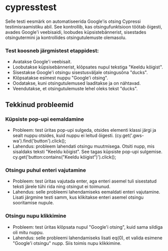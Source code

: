 # cypresstest
Selle testi eesmärk on automatiseerida Google'is otsing Cypressi testimisraamistiku abil. See kontrollib, kas otsingufunktsioon töötab õigesti, avades Google'i veebisaidi, loobudes küpsistebännerist, sisestades otsingutermini ja kontrollides otsingutulemuste olemasolu.

### Test koosneb järgmistest etappidest:
- Avatakse Google'i veebisait.
- Loobutakse küpsisebännerist, klõpsates nupul tekstiga "Keeldu kõigist".
- Sisestakse Google'i otsingu sisestusväljale otsingusõna "ducks".
- Klõpsatakse esimest nuppu "Google'i otsing".
- Oodatakse, kuni otsingutulemused laaditakse ja on nähtavad.
- Veendutakse, et otsingutulemuste lehel oleks tekst "ducks".

## Tekkinud probleemid

### Küpsiste pop-upi eemaldamine

- Probleem: test üritas pop-upi sulgeda, otsides elementi klassi järgi ja sealt nuppu otsides, kuid nuppu ei leitud õigesti. 
(cy.get('.gws-wa').find('button').click();
- Lahendus: probleem lahendati otsingu muutmisega. Otsiti nupp, mis sisaldaks teksti "Keeldu kõigist". See tagas küpsiste pop-upi sulgemise.
cy.get('button:contains("Keeldu kõigist")').click();

### Otsingu puhul enteri vajutamine

- Probleem: test üritas vajutada enter, aga enteri asemel tuli sisestatud teksti järele tühi rida ning otsingut ei toimunud.
- Lahendus: selle probleemi lahendamiseks eemaldati enteri vajutamine. Lisati järgmine testi samm, kus klikitakse enteri asemel otsingu sooritamise nupule.

### Otsingu nupu klikkimine

- Probleem: test üritas klõpsata nupul "Google'i otsing", kuid sama sildiga oli mitu nuppu.
- Lahendus: selle probleemi lahendamiseks lisati eq(0), et valida esimene "Google'i otsingu" nupp. Siis toimis nupu klikkimine.
